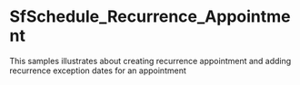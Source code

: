 # SfSchedule_Recurrence_Appointment
This samples illustrates about creating recurrence appointment and adding recurrence exception dates for an appointment
